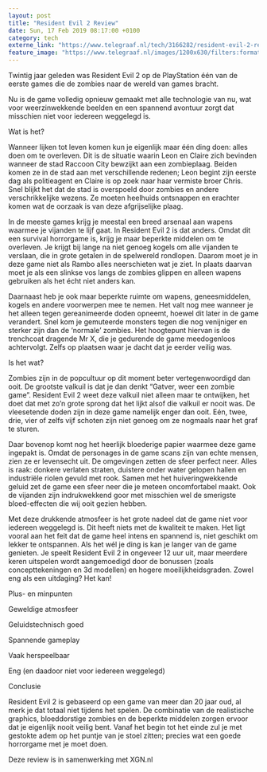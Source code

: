 ```yaml
---
layout: post
title: "Resident Evil 2 Review"
date: Sun, 17 Feb 2019 08:17:00 +0100
category: tech
externe_link: "https://www.telegraaf.nl/tech/3166282/resident-evil-2-review"
feature_image: "https://www.telegraaf.nl/images/1200x630/filters:format(jpeg):quality(80)/cdn-kiosk-api.telegraaf.nl/049476a4-3284-11e9-9e43-2b81a71c82ac.jpg"
---
```


<p class="intro">Twintig jaar geleden was Resident Evil 2 op de PlayStation één van de eerste games die de zombies naar de wereld van games bracht.</p> <p>Nu is de game volledig opnieuw gemaakt met alle technologie van nu, wat voor weerzinwekkende beelden en een spannend avontuur zorgt dat misschien niet voor iedereen weggelegd is.</p><p>Wat is het?</p><p>Wanneer lijken tot leven komen kun je eigenlijk maar één ding doen: alles doen om te overleven. Dit is de situatie waarin Leon en Claire zich bevinden wanneer de stad Raccoon City bewzijkt aan een zombieplaag. Beiden komen ze in de stad aan met verschillende redenen; Leon begint zijn eerste dag als politieagent en Claire is op zoek naar haar vermiste broer Chris. Snel blijkt het dat de stad is overspoeld door zombies en andere verschrikkelijke wezens. Ze moeten heelhuids ontsnappen en erachter komen wat de oorzaak is van deze afgrijselijke plaag.</p><p>In de meeste games krijg je meestal een breed arsenaal aan wapens waarmee je vijanden te lijf gaat. In Resident Evil 2 is dat anders. Omdat dit een survival horrorgame is, krijg je maar beperkte middelen om te overleven. Je krijgt bij lange na niet genoeg kogels om alle vijanden te verslaan, die in grote getalen in de spelwereld rondlopen. Daarom moet je in deze game niet als Rambo alles neerschieten wat je ziet. In plaats daarvan moet je als een slinkse vos langs de zombies glippen en alleen wapens gebruiken als het écht niet anders kan.</p><p>Daarnaast heb je ook maar beperkte ruimte om wapens, geneesmiddelen, kogels en andere voorwerpen mee te nemen. Het valt nog mee wanneer je het alleen tegen gereanimeerde doden opneemt, hoewel dit later in de game verandert. Snel kom je gemuteerde monsters tegen die nog venijniger en sterker zijn dan de ‘normale’ zombies. Het hoogtepunt hiervan is de trenchcoat dragende Mr X, die je gedurende de game meedogenloos achtervolgt. Zelfs op plaatsen waar je dacht dat je eerder veilig was.</p><p>Is het wat?</p><p>Zombies zijn in de popcultuur op dit moment beter vertegenwoordigd dan ooit. De grootste valkuil is dat je dan denkt “Gatver, weer een zombie game”. Resident Evil 2 weet deze valkuil niet alleen maar te ontwijken, het doet dat met zo’n grote sprong dat het lijkt alsof die valkuil er nooit was. De vleesetende doden zijn in deze game namelijk enger dan ooit. Eén, twee, drie, vier of zelfs vijf schoten zijn niet genoeg om ze nogmaals naar het graf te sturen.</p><p>Daar bovenop komt nog het heerlijk bloederige papier waarmee deze game ingepakt is. Omdat de personages in de game scans zijn van echte mensen, zien ze er levensecht uit. De omgevingen zetten de sfeer perfect neer. Alles is raak: donkere verlaten straten, duistere onder water gelopen hallen en industriële riolen gevuld met rook. Samen met het huiveringwekkende geluid zet de game een sfeer neer die je meteen oncomfortabel maakt. Ook de vijanden zijn indrukwekkend goor met misschien wel de smerigste bloed-effecten die wij ooit gezien hebben.</p><p>Met deze drukkende atmosfeer is het grote nadeel dat de game niet voor iedereen weggelegd is. Dit heeft niets met de kwaliteit te maken. Het ligt vooral aan het feit dat de game heel intens en spannend is, niet geschikt om lekker te ontspannen. Als het wél je ding is kan je langer van de game genieten. Je speelt Resident Evil 2 in ongeveer 12 uur uit, maar meerdere keren uitspelen wordt aangemoedigd door de bonussen (zoals concepttekeningen en 3d modellen) en hogere moeilijkheidsgraden. Zowel eng als een uitdaging? Het kan!</p><p>Plus- en minpunten</p><p>Geweldige atmosfeer</p><p>Geluidstechnisch goed</p><p>Spannende gameplay</p><p>Vaak herspeelbaar</p><p>Eng (en daadoor niet voor iedereen weggelegd)</p><p>Conclusie</p><p>Resident Evil 2 is gebaseerd op een game van meer dan 20 jaar oud, al merk je dat totaal niet tijdens het spelen. De combinatie van de realistische graphics, bloeddorstige zombies en de beperkte middelen zorgen ervoor dat je eigenlijk nooit veilig bent. Vanaf het begin tot het einde zul je met gestokte adem op het puntje van je stoel zitten; precies wat een goede horrorgame met je moet doen.</p><p>Deze review is in samenwerking met XGN.nl</p>
